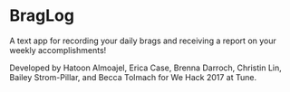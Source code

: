 # BragLog
A text app for recording your daily brags and receiving a report on your weekly accomplishments!

Developed by Hatoon Almoajel, Erica Case, Brenna Darroch, Christin Lin, Bailey Strom-Pillar, and Becca Tolmach for We Hack 2017 at Tune.
